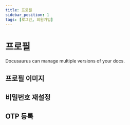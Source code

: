 ```yaml
---
title: 프로필
sidebar_position: 1
tags: [로그인, 회원가입]
---
```


# 프로필

Docusaurus can manage multiple versions of your docs.

## 프로필 이미지

## 비밀번호 재설정

## OTP 등록
